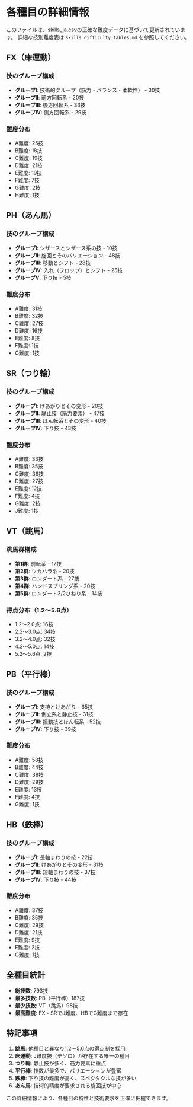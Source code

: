 # 各種目の詳細情報

このファイルは、skills_ja.csvの正確な難度データに基づいて更新されています。
詳細な技別難度表は `skills_difficulty_tables.md` を参照してください。

## FX（床運動）

### 技のグループ構成
- **グループⅠ**: 技術的グループ（筋力・バランス・柔軟性） - 30技
- **グループⅡ**: 前方回転系 - 20技  
- **グループⅢ**: 後方回転系 - 33技
- **グループⅣ**: 側方回転系 - 29技

### 難度分布
- A難度: 25技
- B難度: 18技
- C難度: 19技
- D難度: 21技
- E難度: 19技
- F難度: 7技
- G難度: 2技
- H難度: 1技

## PH（あん馬）

### 技のグループ構成
- **グループⅠ**: シザースとシザース系の技 - 10技
- **グループⅡ**: 旋回とそのバリエーション - 48技
- **グループⅢ**: 移動とシフト - 28技
- **グループⅣ**: 入れ（フロップ）とシフト - 25技
- **グループⅤ**: 下り技 - 5技

### 難度分布  
- A難度: 31技
- B難度: 32技
- C難度: 27技
- D難度: 16技
- E難度: 8技
- F難度: 1技
- G難度: 1技

## SR（つり輪）

### 技のグループ構成
- **グループⅠ**: けあがりとその変形 - 20技
- **グループⅡ**: 静止技（筋力要素） - 47技  
- **グループⅢ**: ほん転系とその変形 - 40技
- **グループⅣ**: 下り技 - 43技

### 難度分布
- A難度: 33技
- B難度: 35技  
- C難度: 36技
- D難度: 27技
- E難度: 12技
- F難度: 4技
- G難度: 2技
- J難度: 1技

## VT（跳馬）

### 跳馬群構成
- **第1群**: 前転系 - 17技
- **第2群**: ツカハラ系 - 20技
- **第3群**: ロンダート系 - 27技  
- **第4群**: ハンドスプリング系 - 20技
- **第5群**: ロンダート3/2ひねり系 - 14技

### 得点分布（1.2～5.6点）
- 1.2～2.0点: 16技
- 2.2～3.0点: 34技
- 3.2～4.0点: 32技
- 4.2～5.0点: 14技
- 5.2～5.6点: 2技

## PB（平行棒）

### 技のグループ構成
- **グループⅠ**: 支持とけあがり - 65技
- **グループⅡ**: 倒立系と静止技 - 31技
- **グループⅢ**: 振動技とほん転系 - 52技
- **グループⅣ**: 下り技 - 39技

### 難度分布
- A難度: 58技
- B難度: 44技
- C難度: 38技  
- D難度: 29技
- E難度: 13技
- F難度: 4技
- G難度: 1技

## HB（鉄棒）

### 技のグループ構成  
- **グループⅠ**: 長軸まわりの技 - 22技
- **グループⅡ**: けあがりとその変形 - 31技
- **グループⅢ**: 短軸まわりの技 - 37技
- **グループⅣ**: 下り技 - 44技

### 難度分布
- A難度: 37技
- B難度: 35技
- C難度: 29技
- D難度: 21技  
- E難度: 9技
- F難度: 2技
- G難度: 1技

## 全種目統計

- **総技数**: 793技
- **最多技数**: PB（平行棒）187技
- **最少技数**: VT（跳馬）98技
- **最高難度**: FX・SRでJ難度、HBでG難度まで存在

## 特記事項

1. **跳馬**: 他種目と異なり1.2～5.6点の得点制を採用
2. **床運動**: J難度技（テソロ）が存在する唯一の種目  
3. **つり輪**: 静止技が多く、筋力要素に重点
4. **平行棒**: 技数が最多で、バリエーションが豊富
5. **鉄棒**: 下り技の難度が高く、スペクタクルな技が多い
6. **あん馬**: 技術的精度が要求される旋回技が中心

この詳細情報により、各種目の特性と技術要求を正確に把握できます。